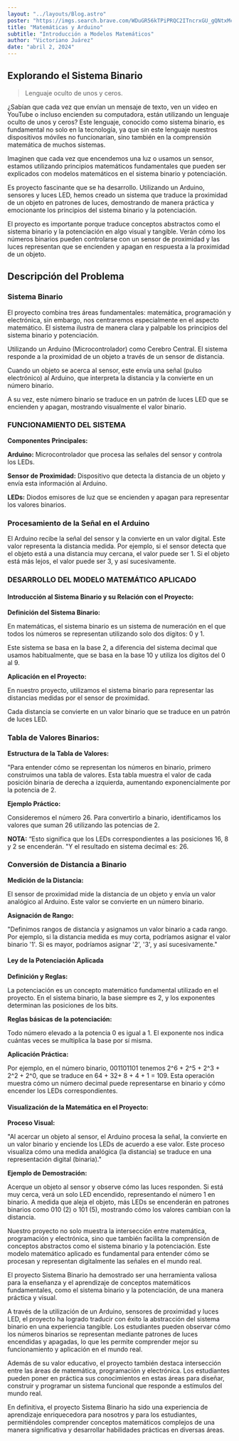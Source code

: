 ```yaml
---
layout: "../layouts/Blog.astro"
poster: "https://imgs.search.brave.com/WDuGR56kTPiPRQC2ITncrxGU_gQNtxMcv0Cl70kTUzo/rs:fit:860:0:0/g:ce/aHR0cHM6Ly93LmZv/cmZ1bi5jb20vZmV0/Y2gvOTEvOTEwNWUw/YmQzNjJiMzg4M2U1/MGYwNmY4ZDA5Mjc4/ZDIuanBlZw"
title: "Matemáticas y Arduino"
subtitle: "Introducción a Modelos Matemáticos"
author: "Victoriano Juárez"
date: "abril 2, 2024"
---
```


## Explorando el Sistema Binario

> Lenguaje oculto de unos y ceros.

¿Sabían que cada vez que envían un mensaje de texto, ven un video en YouTube o incluso encienden su computadora, están utilizando un lenguaje oculto de unos y ceros? Este lenguaje, conocido como sistema binario, es fundamental no solo en la tecnología, ya que sin este lenguaje nuestros dispositivos móviles no funcionarían, sino también en la comprensión matemática de muchos sistemas. 

Imaginen que cada vez que encendemos una luz o usamos un sensor, estamos utilizando principios matemáticos fundamentales que pueden ser explicados con modelos matemáticos en el sistema binario y potenciación.

Es proyecto fascinante que se ha desarrollo. Utilizando un Arduino, sensores y luces LED, hemos creado un sistema que traduce la proximidad de un objeto en patrones de luces, demostrando de manera práctica y emocionante los principios del sistema binario y la potenciación.

El proyecto es importante porque traduce conceptos abstractos como el sistema binario y la potenciación en algo visual y tangible. Verán cómo los números binarios pueden controlarse con un sensor de proximidad y las luces representan que se encienden y apagan en respuesta a la proximidad de un objeto.

## Descripción del Problema

### Sistema Binario

El proyecto combina tres áreas fundamentales: matemática, programación y electrónica, sin embargo, nos centraremos especialmente en el aspecto matemático. El sistema ilustra de manera clara y palpable los principios del sistema binario y potenciación.

Utilizando un Arduino (Microcontrolador) como Cerebro Central. El sistema responde a la proximidad de un objeto a través de un sensor de distancia.

Cuando un objeto se acerca al sensor, este envía una señal (pulso electrónico) al Arduino, que interpreta la distancia y la convierte en un número binario. 

A su vez, este número binario se traduce en un patrón de luces LED que se encienden y apagan, mostrando visualmente el valor binario.

### FUNCIONAMIENTO DEL SISTEMA

**Componentes Principales:**

**Arduino:** Microcontrolador que procesa las señales del sensor y controla los LEDs.

**Sensor de Proximidad:** Dispositivo que detecta la distancia de un objeto y envía esta información al Arduino.

**LEDs:** Diodos emisores de luz que se encienden y apagan para representar los valores binarios.

### Procesamiento de la Señal en el Arduino

El Arduino recibe la señal del sensor y la convierte en un valor digital. Este valor representa la distancia medida.
Por ejemplo, si el sensor detecta que el objeto está a una distancia muy cercana, el valor puede ser 1. Si el objeto está más lejos, el valor puede ser 3, y así sucesivamente.

### DESARROLLO DEL MODELO MATEMÁTICO APLICADO
#### Introducción al Sistema Binario y su Relación con el Proyecto:

**Definición del Sistema Binario:**

En matemáticas, el sistema binario es un sistema de numeración en el que todos los números se representan utilizando solo dos dígitos: 0 y 1.

Este sistema se basa en la base 2, a diferencia del sistema decimal que usamos habitualmente, que se basa en la base 10 y utiliza los dígitos del 0 al 9.

**Aplicación en el Proyecto:**

En nuestro proyecto, utilizamos el sistema binario para representar las distancias medidas por el sensor de proximidad.

Cada distancia se convierte en un valor binario que se traduce en un patrón de luces LED.

### Tabla de Valores Binarios:

**Estructura de la Tabla de Valores:**

"Para entender cómo se representan los números en binario, primero construimos una tabla de valores. Esta tabla muestra el valor de cada posición binaria de derecha a izquierda, aumentando exponencialmente por la potencia de 2.

**Ejemplo Práctico:**

Consideremos el número 26. Para convertirlo a binario, identificamos los valores que suman 26 utilizando las potencias de 2.


**NOTA:** “Esto significa que los LEDs correspondientes a las posiciones 16, 8 y 2 se encenderán. "Y el resultado en sistema decimal es: 26.

### Conversión de Distancia a Binario

**Medición de la Distancia:**

El sensor de proximidad mide la distancia de un objeto y envía un valor analógico al Arduino. Este valor se convierte en un número binario.

**Asignación de Rango:**

"Definimos rangos de distancia y asignamos un valor binario a cada rango. Por ejemplo, si la distancia medida es muy corta, podríamos asignar el valor binario '1'. Si es mayor, podríamos asignar '2', '3', y así sucesivamente."

#### Ley de la Potenciación Aplicada

**Definición y Reglas:**

La potenciación es un concepto matemático fundamental utilizado en el proyecto. En el sistema binario, la base siempre es 2, y los exponentes determinan las posiciones de los bits.

**Reglas básicas de la potenciación:**

Todo número elevado a la potencia 0 es igual a 1.
El exponente nos indica cuántas veces se multiplica la base por sí misma.

**Aplicación Práctica:**

Por ejemplo, en el número binario, 001101101 tenemos 2^6 + 2^5 + 2^3 + 2^2 + 2^0, que se traduce en 64 + 32+ 8 + 4 + 1 = 109. Esta operación muestra cómo un número decimal puede representarse en binario y cómo encender los LEDs correspondientes.

#### Visualización de la Matemática en el Proyecto:

**Proceso Visual:**

"Al acercar un objeto al sensor, el Arduino procesa la señal, la convierte en un valor binario y enciende los LEDs de acuerdo a ese valor. Este proceso visualiza cómo una medida analógica (la distancia) se traduce en una representación digital (binaria)."

**Ejemplo de Demostración:**

Acerque un objeto al sensor y observe cómo las luces responden. Si está muy cerca, verá un solo LED encendido, representando el número 1 en binario. A medida que aleja el objeto, más LEDs se encenderán en patrones binarios como 010 (2) o 101 (5), mostrando cómo los valores cambian con la distancia.

Nuestro proyecto no solo muestra la intersección entre matemática, programación y electrónica, sino que también facilita la comprensión de conceptos abstractos como el sistema binario y la potenciación. Este modelo matemático aplicado es fundamental para entender cómo se procesan y representan digitalmente las señales en el mundo real.


El proyecto Sistema Binario ha demostrado ser una herramienta valiosa para la enseñanza y el aprendizaje de conceptos matemáticos fundamentales, como el sistema binario y la potenciación, de una manera práctica y visual.

A través de la utilización de un Arduino, sensores de proximidad y luces LED, el proyecto ha logrado traducir con éxito la abstracción del sistema binario en una experiencia tangible. Los estudiantes pueden observar cómo los números binarios se representan mediante patrones de luces encendidas y apagadas, lo que les permite comprender mejor su funcionamiento y aplicación en el mundo real.

Además de su valor educativo, el proyecto también destaca intersección entre las áreas de matemática, programación y electrónica. Los estudiantes pueden poner en práctica sus conocimientos en estas áreas para diseñar, construir y programar un sistema funcional que responde a estímulos del mundo real.

En definitiva, el proyecto Sistema Binario ha sido una experiencia de aprendizaje enriquecedora para nosotros y para los estudiantes, permitiéndoles comprender conceptos matemáticos complejos de una manera significativa y desarrollar habilidades prácticas en diversas áreas.
